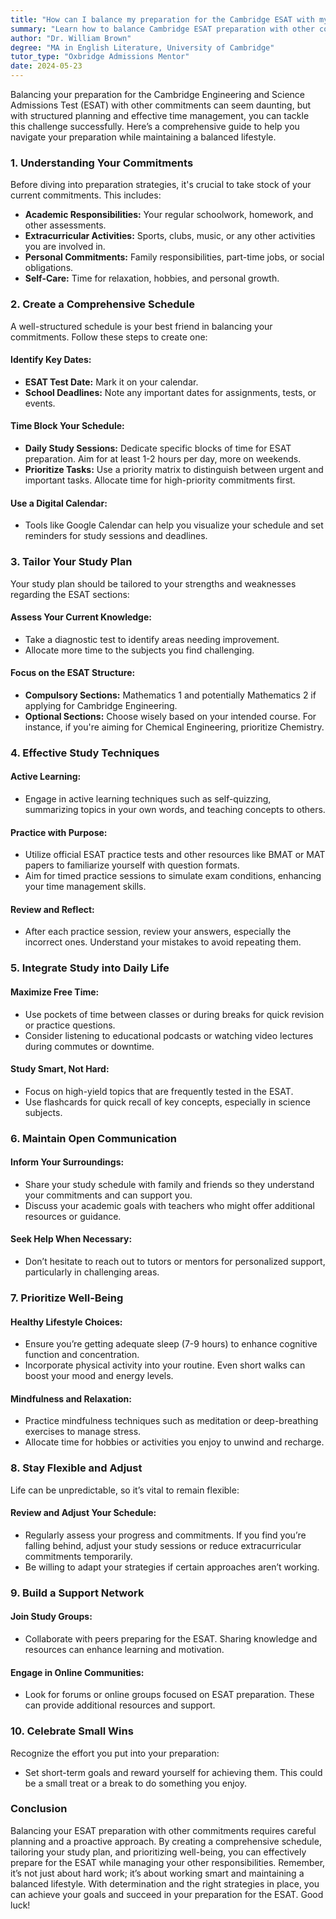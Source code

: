 ```yaml
---
title: "How can I balance my preparation for the Cambridge ESAT with my other commitments?"
summary: "Learn how to balance Cambridge ESAT preparation with other commitments through effective planning and time management for a well-rounded lifestyle."
author: "Dr. William Brown"
degree: "MA in English Literature, University of Cambridge"
tutor_type: "Oxbridge Admissions Mentor"
date: 2024-05-23
---
```


Balancing your preparation for the Cambridge Engineering and Science Admissions Test (ESAT) with other commitments can seem daunting, but with structured planning and effective time management, you can tackle this challenge successfully. Here’s a comprehensive guide to help you navigate your preparation while maintaining a balanced lifestyle.

### 1. **Understanding Your Commitments**

Before diving into preparation strategies, it's crucial to take stock of your current commitments. This includes:

- **Academic Responsibilities:** Your regular schoolwork, homework, and other assessments.
- **Extracurricular Activities:** Sports, clubs, music, or any other activities you are involved in.
- **Personal Commitments:** Family responsibilities, part-time jobs, or social obligations.
- **Self-Care:** Time for relaxation, hobbies, and personal growth.

### 2. **Create a Comprehensive Schedule**

A well-structured schedule is your best friend in balancing your commitments. Follow these steps to create one:

#### **Identify Key Dates:**

- **ESAT Test Date:** Mark it on your calendar.
- **School Deadlines:** Note any important dates for assignments, tests, or events.

#### **Time Block Your Schedule:**

- **Daily Study Sessions:** Dedicate specific blocks of time for ESAT preparation. Aim for at least 1-2 hours per day, more on weekends.
- **Prioritize Tasks:** Use a priority matrix to distinguish between urgent and important tasks. Allocate time for high-priority commitments first.

#### **Use a Digital Calendar:**

- Tools like Google Calendar can help you visualize your schedule and set reminders for study sessions and deadlines.

### 3. **Tailor Your Study Plan**

Your study plan should be tailored to your strengths and weaknesses regarding the ESAT sections:

#### **Assess Your Current Knowledge:**

- Take a diagnostic test to identify areas needing improvement.
- Allocate more time to the subjects you find challenging.

#### **Focus on the ESAT Structure:**

- **Compulsory Sections:** Mathematics 1 and potentially Mathematics 2 if applying for Cambridge Engineering.
- **Optional Sections:** Choose wisely based on your intended course. For instance, if you're aiming for Chemical Engineering, prioritize Chemistry.

### 4. **Effective Study Techniques**

#### **Active Learning:**

- Engage in active learning techniques such as self-quizzing, summarizing topics in your own words, and teaching concepts to others.

#### **Practice with Purpose:**

- Utilize official ESAT practice tests and other resources like BMAT or MAT papers to familiarize yourself with question formats.
- Aim for timed practice sessions to simulate exam conditions, enhancing your time management skills.

#### **Review and Reflect:**

- After each practice session, review your answers, especially the incorrect ones. Understand your mistakes to avoid repeating them.

### 5. **Integrate Study into Daily Life**

#### **Maximize Free Time:**

- Use pockets of time between classes or during breaks for quick revision or practice questions.
- Consider listening to educational podcasts or watching video lectures during commutes or downtime.

#### **Study Smart, Not Hard:**

- Focus on high-yield topics that are frequently tested in the ESAT.
- Use flashcards for quick recall of key concepts, especially in science subjects.

### 6. **Maintain Open Communication**

#### **Inform Your Surroundings:**

- Share your study schedule with family and friends so they understand your commitments and can support you.
- Discuss your academic goals with teachers who might offer additional resources or guidance.

#### **Seek Help When Necessary:**

- Don’t hesitate to reach out to tutors or mentors for personalized support, particularly in challenging areas.

### 7. **Prioritize Well-Being**

#### **Healthy Lifestyle Choices:**

- Ensure you’re getting adequate sleep (7-9 hours) to enhance cognitive function and concentration.
- Incorporate physical activity into your routine. Even short walks can boost your mood and energy levels.

#### **Mindfulness and Relaxation:**

- Practice mindfulness techniques such as meditation or deep-breathing exercises to manage stress.
- Allocate time for hobbies or activities you enjoy to unwind and recharge.

### 8. **Stay Flexible and Adjust**

Life can be unpredictable, so it’s vital to remain flexible:

#### **Review and Adjust Your Schedule:**

- Regularly assess your progress and commitments. If you find you’re falling behind, adjust your study sessions or reduce extracurricular commitments temporarily.
- Be willing to adapt your strategies if certain approaches aren’t working.

### 9. **Build a Support Network**

#### **Join Study Groups:**

- Collaborate with peers preparing for the ESAT. Sharing knowledge and resources can enhance learning and motivation.

#### **Engage in Online Communities:**

- Look for forums or online groups focused on ESAT preparation. These can provide additional resources and support.

### 10. **Celebrate Small Wins**

Recognize the effort you put into your preparation:

- Set short-term goals and reward yourself for achieving them. This could be a small treat or a break to do something you enjoy.

### Conclusion

Balancing your ESAT preparation with other commitments requires careful planning and a proactive approach. By creating a comprehensive schedule, tailoring your study plan, and prioritizing well-being, you can effectively prepare for the ESAT while managing your other responsibilities. Remember, it’s not just about hard work; it’s about working smart and maintaining a balanced lifestyle. With determination and the right strategies in place, you can achieve your goals and succeed in your preparation for the ESAT. Good luck!
    